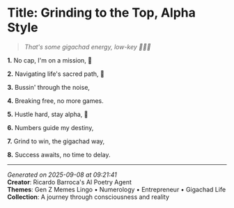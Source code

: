 # Title: Grinding to the Top, Alpha Style

> *That's some gigachad energy, low-key 🔢💼😎*

**1.** No cap, I'm on a mission, 💼


**2.** Navigating life's sacred path, 🔢


**3.** Bussin' through the noise,


**4.** Breaking free, no more games.


**5.** Hustle hard, stay alpha, 💪


**6.** Numbers guide my destiny,


**7.** Grind to win, the gigachad way,


**8.** Success awaits, no time to delay.



---

*Generated on 2025-09-08 at 09:21:41*  
**Creator**: Ricardo Barroca's AI Poetry Agent  
**Themes**: Gen Z Memes Lingo • Numerology • Entrepreneur • Gigachad Life  
**Collection**: A journey through consciousness and reality